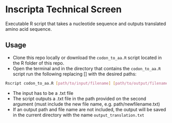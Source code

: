 # Inscripta Technical Screen
Executable R script that takes a nucleotide sequence and outputs translated amino acid sequence.

## Usage
* Clone this repo locally or download the `codon_to_aa.R` script located in the R folder of this repo.
* Open the terminal and in the directory that contains the `codon_to_aa.R` script run the following replacing [] with the desired paths:
```bash
Rscript codon_to_aa.R [path/to/input/filename] [path/to/output/filename]
```
* The input has to be a .txt file
* The script outputs a .txt file in the path provided on the second argument (must include the new file name, e.g. path/newfilename.txt)
* If an output path and file name are not included, the output will be saved in the current directory with the name `output_translation.txt`

